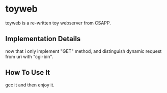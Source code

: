 #	toyweb

toyweb is a re-written toy webserver from CSAPP.

##	Implementation Details

now that i only implement "GET" method, and distinguish dynamic request from uri with "cgi-bin".


##	How To Use It

gcc it and then enjoy it.